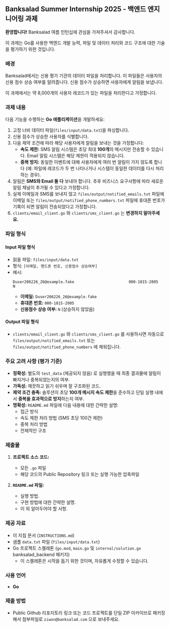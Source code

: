 ## Banksalad Summer Internship 2025 - 백엔드 엔지니어링 과제

**환영합니다!** Banksalad 여름 인턴십에 관심을 가져주셔서 감사합니다.

이 과제는 Go를 사용한 백엔드 개발 능력, 파일 및 데이터 처리와 코드 구조에 대한 기술을 평가하기 위한 것입니다.

### 배경

Banksalad에서는 신용 평가 기관의 데이터 파일을 처리합니다. 이 파일들은 사용자의 신용 점수 상승 여부를 알려줍니다. 신용 점수가 상승하면 사용자에게 알림을 보냅니다.

이 과제에서는 약 8,000개의 사용자 레코드가 있는 파일을 처리한다고 가정합니다.

### 과제 내용

다음 기능을 수행하는 **Go 애플리케이션**을 개발하세요:

1.  고정 너비 데이터 파일(`files/input/data.txt`)을 파싱합니다.
2.  신용 점수가 상승한 사용자를 식별합니다.
3.  다음 제약 조건에 따라 해당 사용자에게 알림을 보내는 것을 가정합니다:
    *   **속도 제한:** SMS 알림 시스템은 초당 최대 **100개**의 메시지만 전송할 수 있습니다. Email 알림 시스템은 해당 제한이 적용되지 않습니다.
    *   **중복 방지:** 동일한 이벤트에 대해 사용자에게 여러 번 알림이 가지 않도록 합니다 (예: 파일에 레코드가 두 번 나타나거나 시스템이 동일한 데이터를 다시 처리하는 경우).
4.  알림은 **SMS와 Email 둘 다** 보내야 합니다. 추후 비즈니스 요구사항에 따라 새로운 알림 채널이 추가될 수 있다고 가정합니다.
5.  실제 이메일과 SMS를 보내지 않고 `files/output/notified_emails.txt` 파일에 이메일 또는 `files/output/notified_phone_numbers.txt` 파일에 휴대폰 번호가 기록이 되면 알림이 전송되었다고 가정합니다.
6.  `clients/email_client.go` 와 `clients/sms_client.go` 는 **변경하지 말아주세요.**

### 파일 형식

#### Input 파일 형식
*   읽을 파일: `files/input/data.txt`
*   형식: `[이메일, 핸드폰 번호, 신용점수 상승여부]`
*   예시:
    ```
    Duser206226_26@example.fake                        000-1815-2005       N
    ```
    *   **이메일:** `Duser206226_26@example.fake`
    *   **휴대폰 번호:** `000-1815-2005`
    *   **신용점수 상승 여부:** `N` (상승하지 않았음)

#### Output 파일 형식
*   `clients/email_client.go` 와 `clients/sms_client.go` 를 사용하시면 자동으로 `files/output/notified_emails.txt` 또는 `files/output/notified_phone_numbers` 에 채워집니다.

### 주요 고려 사항 (평가 기준)

*   **정확성:** 별도의 `test_data` (제공되지 않음) 로 실행했을 때 최종 결과물에 알림이 빠지거나 중복되었는지의 여부.
*   **가독성:** 깨끗하고 읽기 쉬우며 잘 구조화된 코드.
*   **제약 조건 충족:** 솔루션이 초당 **100개 메시지 속도 제한**을 준수하고 단일 실행 내에서 **중복을 효과적으로 방지**하는지 여부.
*   **명확성:** `README.md` 파일에 다음 내용에 대한 간략한 설명:
    *   접근 방식
    *   속도 제한 처리 방법 (SMS 초당 100건 제한)
    *   중복 처리 방법
    *   전체적인 구조

### 제출물

1.  **프로젝트 소스 코드:**
    *   모든 `.go` 파일
    *   해당 코드의 Public Repository 링크 또는 실행 가능한 압축파일
    
2.  **`README.md` 파일:**
    *   실행 방법.
    *   구현 방법에 대한 간략한 설명.
    *   이 외 알아두어야 할 사항.

### 제공 자료

*   이 지침 문서 (`INSTRUCTIONS.md`)
*   샘플 `data.txt` 파일 (`files/input/data.txt`)
*   Go 프로젝트 스켈레톤 (`go.mod`, `main.go` 및 `internal/solution.go` banksalad_backend 패키지)
    *   이 스켈레톤은 시작을 돕기 위한 것이며, 자유롭게 수정할 수 있습니다.

### 사용 언어

*   **Go**

### 제출 방법

*   Public Github 리포지토리 링크 또는 코드 프로젝트를 단일 ZIP 아카이브로 패키징해서 첨부파일로 `ziwon@banksalad.com` 으로 보내주세요.
